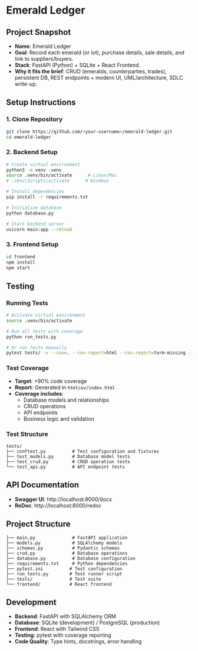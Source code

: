 # Emerald Ledger

## Project Snapshot
- **Name**: Emerald Ledger  
- **Goal**: Record each emerald (or lot), purchase details, sale details, and link to suppliers/buyers.  
- **Stack**: FastAPI (Python) + SQLite + React Frontend.  
- **Why it fits the brief**: CRUD (emeralds, counterparties, trades), persistent DB, REST endpoints + modern UI, UML/architecture, SDLC write-up.  

## Setup Instructions

### 1. Clone Repository
```bash
git clone https://github.com/<your-username>/emerald-ledger.git
cd emerald-ledger
```

### 2. Backend Setup
```bash
# Create virtual environment
python3 -m venv .venv
source .venv/bin/activate      # Linux/Mac
# .venv\Scripts\activate      # Windows

# Install dependencies
pip install -r requirements.txt

# Initialize database
python database.py

# Start backend server
uvicorn main:app --reload
```

### 3. Frontend Setup
```bash
cd frontend
npm install
npm start
```

## Testing

### Running Tests
```bash
# Activate virtual environment
source .venv/bin/activate

# Run all tests with coverage
python run_tests.py

# Or run tests manually
pytest tests/ -v --cov=. --cov-report=html --cov-report=term-missing --cov-fail-under=90
```

### Test Coverage
- **Target**: >90% code coverage
- **Report**: Generated in `htmlcov/index.html`
- **Coverage includes**:
  - Database models and relationships
  - CRUD operations
  - API endpoints
  - Business logic and validation

### Test Structure
```
tests/
├── conftest.py          # Test configuration and fixtures
├── test_models.py       # Database model tests
├── test_crud.py         # CRUD operation tests
└── test_api.py          # API endpoint tests
```

## API Documentation
- **Swagger UI**: http://localhost:8000/docs
- **ReDoc**: http://localhost:8000/redoc

## Project Structure
```
├── main.py              # FastAPI application
├── models.py            # SQLAlchemy models
├── schemas.py           # Pydantic schemas
├── crud.py              # Database operations
├── database.py          # Database configuration
├── requirements.txt     # Python dependencies
├── pytest.ini          # Test configuration
├── run_tests.py        # Test runner script
├── tests/              # Test suite
└── frontend/           # React frontend
```

## Development
- **Backend**: FastAPI with SQLAlchemy ORM
- **Database**: SQLite (development) / PostgreSQL (production)
- **Frontend**: React with Tailwind CSS
- **Testing**: pytest with coverage reporting
- **Code Quality**: Type hints, docstrings, error handling
